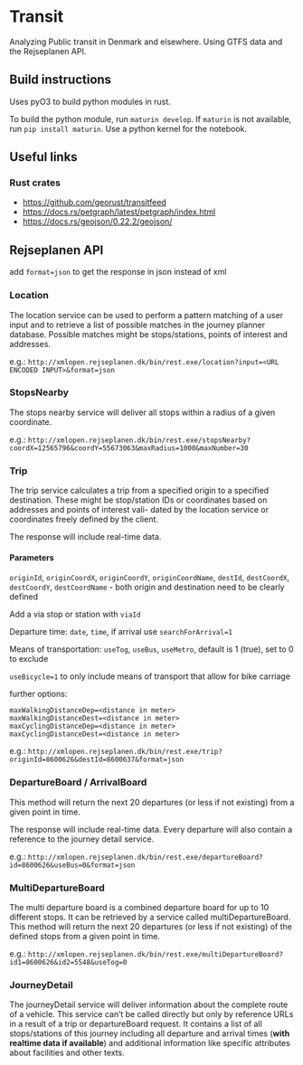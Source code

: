 # Transit
Analyzing Public transit in Denmark and elsewhere. Using GTFS data and the Rejseplanen API.

## Build instructions
Uses pyO3 to build python modules in rust.

To build the python module, run `maturin develop`. If `maturin` is not available, run `pip install maturin`. Use a python kernel for the notebook.

## Useful links
### Rust crates
* https://github.com/georust/transitfeed
* https://docs.rs/petgraph/latest/petgraph/index.html 
* https://docs.rs/geojson/0.22.2/geojson/ 

## Rejseplanen API
add `format=json` to get the response in json instead of xml

### Location
The location service can be used to perform a pattern matching of a user input and to retrieve a list of possible matches in the journey planner database. Possible matches might be stops/stations, points of interest and addresses.

e.g.: `http://xmlopen.rejseplanen.dk/bin/rest.exe/location?input=<URL ENCODED INPUT>&format=json`

### StopsNearby
The stops nearby service will deliver all stops within a radius of a given coordinate.

e.g.: `http://xmlopen.rejseplanen.dk/bin/rest.exe/stopsNearby?coordX=12565796&coordY=55673063&maxRadius=1000&maxNumber=30`

### Trip
The trip service calculates a trip from a specified origin to a specified destination. These might be stop/station IDs or coordinates based on addresses and points of interest vali- dated by the location service or coordinates freely defined by the client.

The response will include real-time data.

#### Parameters
`originId`, `originCoordX`, `originCoordY`, `originCoordName`, `destId`, `destCoordX`, `destCoordY`, `destCoordName` - both origin and destination need to be clearly defined

Add a via stop or station with `viaId`

Departure time: `date`, `time`, if arrival use `searchForArrival=1`

Means of transportation: `useTog`, `useBus`, `useMetro`, default is 1 (true), set to 0 to exclude

`useBicycle=1` to only include means of transport that allow for bike carriage

further options:
```
maxWalkingDistanceDep=<distance in meter>
maxWalkingDistanceDest=<distance in meter>
maxCyclingDistanceDep=<distance in meter>
maxCyclingDistanceDest=<distance in meter>
```

e.g.: `http://xmlopen.rejseplanen.dk/bin/rest.exe/trip?originId=8600626&destId=8600637&format=json`

### DepartureBoard / ArrivalBoard
This method will return the next 20 departures (or less if not existing) from a given point in time.

The response will include real-time data.
Every departure will also contain a reference to the journey detail service.

e.g.: `http://xmlopen.rejseplanen.dk/bin/rest.exe/departureBoard?id=8600626&useBus=0&format=json`

### MultiDepartureBoard
The multi departure board is a combined departure board for up to 10 different stops. It can be retrieved by a service called multiDepartureBoard. This method will return the next 20 departures (or less if not existing) of the defined stops from a given point in time.

e.g.: `http://xmlopen.rejseplanen.dk/bin/rest.exe/multiDepartureBoard?id1=8600626&id2=5548&useTog=0`

### JourneyDetail
The journeyDetail service will deliver information about the complete route of a vehicle. This service can’t be called directly but only by reference URLs in a result of a trip or departureBoard request. It contains a list of all stops/stations of this journey including all departure and arrival times (**with realtime data if available**) and additional information like specific attributes about facilities and other texts.